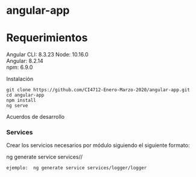 # angular-app

# Requerimientos

Angular CLI: 8.3.23
Node: 10.16.0  
Angular: 8.2.14  
npm: 6.9.0

Instalación

    git clone https://github.com/CI4712-Enero-Marzo-2020/angular-app.git
    cd angular-app
    npm install
    ng serve

Acuerdos de desarrollo

### Services
  Crear los servicios necesarios por módulo siguiendo el siguiente formato:

  ng generate service services/<modulo>/<nombre de servicio> 

    ejemplo:  ng generate service services/logger/logger
